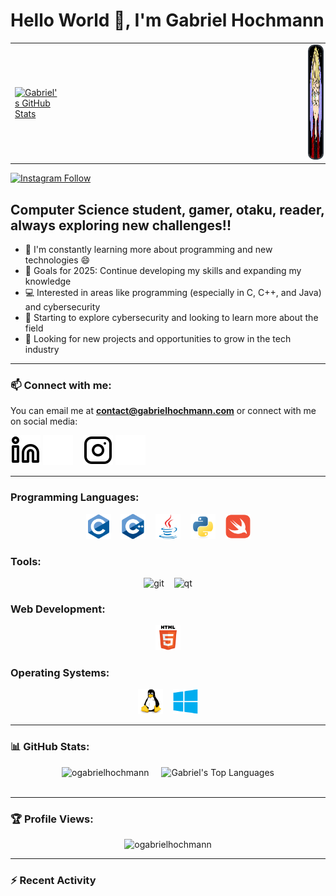 # Hello World 👋, I'm Gabriel Hochmann

<table style="width: 100%;">
  <tr>
    <td style="text-align: left; padding-right: 200px;">
      <a href="https://github.com/oGabrielhochmann" target="_blank">
        <img src="https://github-readme-stats-git-master-gabriel-hochmann.vercel.app/api?username=oGabrielhochmann&show_icons=true&count_private=true&include_all_commits=true&hide_border=false&title_color=4CAF50&icon_color=00B0FF&bg_color=0D1117&text_color=FFFFFF&border_color=30363D" alt="Gabriel's GitHub Stats">
      </a>
    </td>
    <td style="text-align: right; padding-left: 200px;">
      <a href="https://github.com/oGabrielhochmann" target="_blank">
        <img src="img/icon.gif" alt="Ícone" style="height: 180px; border: 2px solid #30363D; border-radius: 10px;">
      </a>
    </td>
  </tr>
</table>

<p align="left">
  <a href="https://instagram.com/gabrielhochmann" target="_blank">
    <img src="https://img.shields.io/badge/Follow-%40gabrielhochmann-4CAF50?style=for-the-badge&logo=instagram" alt="Instagram Follow">
  </a>
</p>

## Computer Science student, gamer, otaku, reader, always exploring new challenges!!

- 🌱 I'm constantly learning more about programming and new technologies 😄
- 🎯 Goals for 2025: Continue developing my skills and expanding my knowledge
- 💻 Interested in areas like programming (especially in C, C++, and Java) and cybersecurity
- 🔐 Starting to explore cybersecurity and looking to learn more about the field
- 🚀 Looking for new projects and opportunities to grow in the tech industry
  
---

### 📫 Connect with me:
You can email me at **contact@gabrielhochmann.com** or connect with me on social media:

[![LinkedIn - Light](./img/linkedin-light.svg)](https://linkedin.com/in/gabrielhochmann#gh-light-mode-only "LinkedIn Profile")
[![LinkedIn - Dark](./img/linkedin-dark.svg)](https://linkedin.com/in/gabrielhochmann#gh-dark-mode-only "LinkedIn Profile")
&nbsp;&nbsp;
[![Instagram - Light](./img/instagram-light.svg)](https://instagram.com/gabrielhochmann#gh-light-mode-only "Instagram Profile")
[![Instagram - Dark](./img/instagram-dark.svg)](https://instagram.com/gabrielhochmann#gh-dark-mode-only "Instagram Profile")

---

### Programming Languages:

<p align="center">
  <img src="https://raw.githubusercontent.com/devicons/devicon/master/icons/c/c-original.svg" alt="c" style="width:40px; height:40px; text-decoration: none;"/>
  &nbsp;&nbsp;
  <img src="https://raw.githubusercontent.com/devicons/devicon/master/icons/cplusplus/cplusplus-original.svg" alt="cplusplus" style="width:40px; height:40px; text-decoration: none;"/>
  &nbsp;&nbsp;
  <img src="https://raw.githubusercontent.com/devicons/devicon/master/icons/java/java-original.svg" alt="java" style="width:40px; height:40px; text-decoration: none;"/>
  &nbsp;&nbsp;
  <img src="https://raw.githubusercontent.com/devicons/devicon/master/icons/python/python-original.svg" alt="python" style="width:40px; height:40px; text-decoration: none;"/>
  &nbsp;&nbsp;
  <img src="https://raw.githubusercontent.com/devicons/devicon/master/icons/swift/swift-original.svg" alt="swift" style="width:40px; height:40px; text-decoration: none;"/>
</p>


### Tools:

<p align="center">
  <img src="https://www.vectorlogo.zone/logos/git-scm/git-scm-icon.svg" alt="git" style="width:40px; height:40px; text-decoration: none;"/>
  &nbsp;&nbsp;
  <img src="https://upload.wikimedia.org/wikipedia/commons/0/0b/Qt_logo_2016.svg" alt="qt" style="width:40px; height:40px; text-decoration: none;"/>
</p>

### Web Development:

<p align="center">
  <img src="https://raw.githubusercontent.com/devicons/devicon/master/icons/html5/html5-original-wordmark.svg" alt="html5" style="width:40px; height:40px; text-decoration: none;"/>
</p>

### Operating Systems:

<p align="center">
  <img src="https://raw.githubusercontent.com/devicons/devicon/master/icons/linux/linux-original.svg" alt="linux" style="width:40px; height:40px; text-decoration: none;"/>
  &nbsp;&nbsp;
  <img src="https://raw.githubusercontent.com/devicons/devicon/master/icons/windows8/windows8-original.svg" alt="windows" style="width:40px; height:40px; text-decoration: none;"/>
</p>

---

### 📊 GitHub Stats:

<div align="center" style="display: flex; justify-content: center; gap: 20px; flex-wrap: wrap;">
  <!-- Streak Stats -->
  <img src="https://github-readme-streak-stats.herokuapp.com/?user=ogabrielhochmann&theme=radical&hide_border=true&ring=4CAF50&fire=00B0FF&currStreakLabel=4CAF50" alt="ogabrielhochmann" />

  <!-- Top Languages -->
  <img alt="Gabriel's Top Languages" src="https://github-readme-stats-gabriel-hochmann.vercel.app/api/top-langs/?username=oGabrielhochmann&layout=compact&title_color=4CAF50&icon_color=00B0FF&bg_color=141321&hide_border=true&text_color=FFFFFF&border_color=30363D&hide=html,css" />
</div>
<br />


---

### 🏆 Profile Views:
<p align="center">
  <img src="https://komarev.com/ghpvc/?username=ogabrielhochmann&label=Profile%20views&color=0e75b6&style=flat" alt="ogabrielhochmann" />
</p>

---

### :zap: Recent Activity
<!--START_SECTION:activity-->

<!--END_SECTION:activity-->
